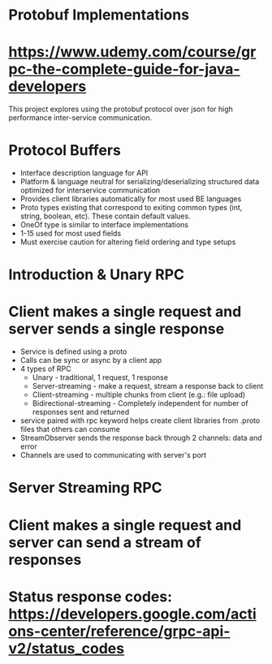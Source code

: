 # Protobuf Implementations

# https://www.udemy.com/course/grpc-the-complete-guide-for-java-developers 

This project explores using the protobuf protocol over json for high performance inter-service communication.
# Protocol Buffers
* Interface description language for API
* Platform & language neutral for serializing/deserializing structured data optimized for interservice communication
* Provides client libraries automatically for most used BE languages
* Proto types existing that correspond to exiting common types (int, string, boolean, etc). These contain default values.
* OneOf type is similar to interface implementations
* 1-15 used for most used fields
* Must exercise caution for altering field ordering and type setups

# Introduction & Unary RPC
# Client makes a single request and server sends a single response
* Service is defined using a proto
* Calls can be sync or async by a client app
* 4 types of RPC
  * Unary - traditional, 1 request, 1 response
  * Server-streaming - make a request, stream a response back to client
  * Client-streaming - multiple chunks from client (e.g.: file upload)
  * Bidirectional-streaming - Completely independent for number of responses sent and returned
* service paired with rpc keyword helps create client libraries from .proto files that others can consume
* StreamObserver sends the response back through 2 channels: data and error
* Channels are used to communicating with server's port

# Server Streaming RPC
# Client makes a single request and server can send a stream of responses
# Status response codes: https://developers.google.com/actions-center/reference/grpc-api-v2/status_codes
